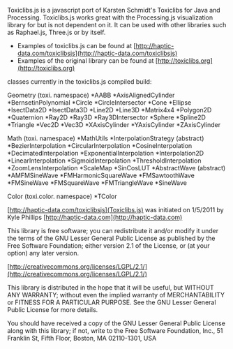 Toxiclibs.js is a javascript port of Karsten Schmidt's Toxiclibs for Java and Processing. Toxiclibs.js works great with the Processing.js visualization library for <canvas> but is not dependent on it. It can be used with other libraries such as Raphael.js, Three.js or by itself.



* Examples of toxiclibs.js can be found at [http://haptic-data.com/toxiclibsjs](http://haptic-data.com/toxiclibsjs)
* Examples of the original library can be found at [http://toxiclibs.org](http://toxiclibs.org)


classes currently in the toxiclibs.js compiled build:

Geometry (toxi. namespace)
*AABB
*AxisAlignedCylinder
*BernsetinPolynomial
*Circle
*CircleIntersector
*Cone
*Ellipse
*IsectData2D
*IsectData3D
*Line2D
*Line3D
*Matrix4x4
*Polygon2D
*Quaternion
*Ray2D
*Ray3D
*Ray3DIntersector
*Sphere
*Spline2D
*Triangle
*Vec2D
*Vec3D
*XAxisCylinder
*YAxisCylinder
*ZAxisCylinder

Math (toxi. namespace)
*MathUtils
*InterpolationStrategy (abstract)
*BezierInterpolation
*CircularInterpolation
*CosineInterpolation
*DecimatedInterpolation
*ExponentialInterpolation
*Interpolation2D
*LinearInterpolation
*SigmoidInterpolation
*ThresholdInterpolation
*ZoomLensInterpolation
*ScaleMap
*SinCosLUT
*AbstractWave (abstract)
*AMFMSineWave
*FMHarmonicSquareWave
*FMSawtoothWave
*FMSineWave
*FMSquareWave
*FMTriangleWave
*SineWave

Color (toxi.color. namespace)
*TColor



[http://haptic-data.com/toxiclibsjs](Toxiclibs.js) was initiated on 1/5/2011 by Kyle Phillips [http://haptic-data.com](http://haptic-data.com)



This library is free software; you can redistribute it and/or
modify it under the terms of the GNU Lesser General Public
License as published by the Free Software Foundation; either
version 2.1 of the License, or (at your option) any later version.

[http://creativecommons.org/licenses/LGPL/2.1/](http://creativecommons.org/licenses/LGPL/2.1/)

This library is distributed in the hope that it will be useful,
but WITHOUT ANY WARRANTY; without even the implied warranty of
MERCHANTABILITY or FITNESS FOR A PARTICULAR PURPOSE.  See the GNU
Lesser General Public License for more details.

You should have received a copy of the GNU Lesser General Public
License along with this library; if not, write to the Free Software
Foundation, Inc., 51 Franklin St, Fifth Floor, Boston, MA 02110-1301, USA